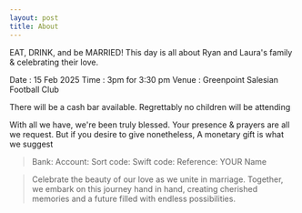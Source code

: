 ```yaml
---
layout: post
title: About
---
```

EAT, DRINK, and be MARRIED!
This day is all about Ryan and Laura's family & celebrating their love.

Date : 15 Feb 2025
Time : 3pm for 3:30 pm
Venue : Greenpoint Salesian Football Club

There will be a cash bar available.
Regrettably no children will be attending

With all we have, we're been truly blessed.
Your presence & prayers are all we request.
But if you desire to give nonetheless,
A monetary gift is what we suggest 

>Bank:
>Account:
>Sort code:
>Swift code:
>Reference: YOUR Name

>Celebrate the beauty of our love as we unite in marriage. Together, we embark on this journey hand in hand, creating cherished memories and a future filled with endless possibilities.

